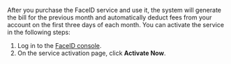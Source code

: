 
After you purchase the FaceID service and use it, the system will generate the bill for the previous month and automatically deduct fees from your account on the first three days of each month. You can activate the service in the following steps:
1. Log in to the [FaceID console](https://console.cloud.tencent.com/faceid).
2. On the service activation page, click **Activate Now**.

   
